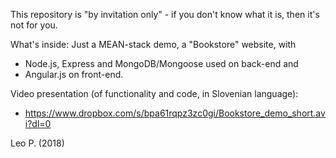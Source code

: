 This repository is "by invitation only" - if you don't know what it is, then it's not for you.

What's inside: Just a MEAN-stack demo, a "Bookstore" website, with 
* Node.js, Express and MongoDB/Mongoose used on back-end and 
* Angular.js on front-end.

Video presentation (of functionality and code, in Slovenian language): 
* https://www.dropbox.com/s/bpa61rqpz3zc0gi/Bookstore_demo_short.avi?dl=0
  
Leo P. (2018)
